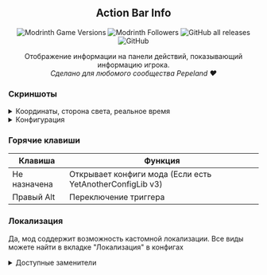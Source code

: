 <div align=center>

## Action Bar Info
![Modrinth Game Versions](https://img.shields.io/modrinth/game-versions/abi?label=Minecraft%20Support&style=flat-square)
![Modrinth Followers](https://img.shields.io/modrinth/followers/abi?label=Modrinth%20Followers&style=flat-square)
![GitHub all releases](https://img.shields.io/github/downloads/simply-kel/ActionBarInfo/total?color=blue&label=GitHub%20Downloads&style=flat-square)
![GitHub](https://img.shields.io/github/license/simply-kel/ActionBarInfo?color=blue&label=License&style=flat-square)
<br>

Отображение информации на панели действий, показывающий информацию игрока.<br>
*Сделано для любомого сообщества Pepeland ❤*

</div>
<div align=left>

### Скриншоты
<details>
<summary>Координаты, сторона света, реальное время</summary>

![main.png](https://kelcuprum.ru/ass/abi/main.png)

</details>


<details>
<summary>Конфигурация</summary>

![config.png](https://kelcuprum.ru/ass/abi/config.png)

</details>

### Горячие клавиши
Клавиша | Функция
--- | ---
Не назначена | Открывает конфиги мода (Если есть YetAnotherConfigLib v3)
Правый Alt | Переключение триггера

### Локализация
Да, мод соддержит возможность кастомной локализации. Все виды можете найти в вкладке "Локализация" в конфигах

<details>
<summary>Доступные заменители</summary>

Заменитель | Контент
--- | ---
%version% | Версия игры
%modded% | Загрузчик модов
%version_type% | Тип версии
%name% | Никнейм
%item% | Предмет
%item_name% | Название предмета
%item_count% | Кол-во предмета
%item_pcs% | Формат кол-во предмета
%x%, %y%, %z% | Координаты
%direction% | Сторона света
%directionSymbol% | Буква стороны света
%scene% | Одиночка или мультиплеер
%address% | Адрес сервера
%health% | Текущее здоровье
%health_max% | Макс. кол-во здоровья [без учёта яблок*]
%health_percent% | Процент здоровья
%armor% | Кол-во брони
%xp% | Опыт
%gamma% | Текущее значение гаммы
%fps% | Кол-во кадров в секунду
%world% | Мир
%world_time_type%, %time_type% | Утро, День, Вечер, Ночь
%world_time%, %time% | Цифровой вариант
%date% | Дата
%date_format% | Формат. даты
%time_format% |  Формат. времени

</details>
